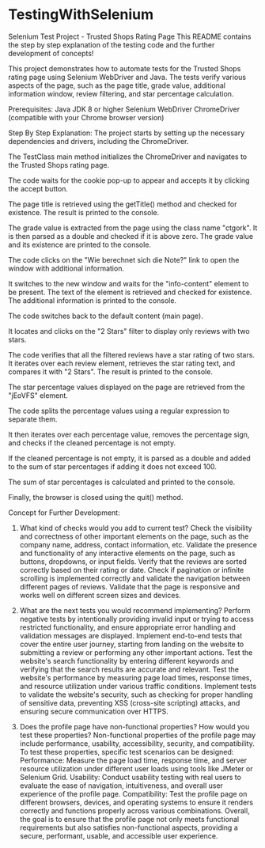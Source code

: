 # TestingWithSelenium
Selenium Test Project - Trusted Shops Rating Page
This README contains the step by step explanation of the testing code and the further development of concepts!

This project demonstrates how to automate tests for the Trusted Shops rating page using Selenium WebDriver and Java. The tests verify various aspects of the page, such as the page title, grade value, additional information window, review filtering, and star percentage calculation.

Prerequisites:
Java JDK 8 or higher
Selenium WebDriver
ChromeDriver (compatible with your Chrome browser version)

Step By Step Explanation:
The project starts by setting up the necessary dependencies and drivers, including the ChromeDriver.

The TestClass main method initializes the ChromeDriver and navigates to the Trusted Shops rating page.

The code waits for the cookie pop-up to appear and accepts it by clicking the accept button.

The page title is retrieved using the getTitle() method and checked for existence. The result is printed to the console.

The grade value is extracted from the page using the class name "ctgork". It is then parsed as a double and checked if it is above zero. The grade value and its existence are printed to the console.

The code clicks on the "Wie berechnet sich die Note?" link to open the window with additional information.

It switches to the new window and waits for the "info-content" element to be present. The text of the element is retrieved and checked for existence. The additional information is printed to the console.

The code switches back to the default content (main page).

It locates and clicks on the "2 Stars" filter to display only reviews with two stars.

The code verifies that all the filtered reviews have a star rating of two stars. It iterates over each review element, retrieves the star rating text, and compares it with "2 Stars". The result is printed to the console.

The star percentage values displayed on the page are retrieved from the "jEoVFS" element.

The code splits the percentage values using a regular expression to separate them.

It then iterates over each percentage value, removes the percentage sign, and checks if the cleaned percentage is not empty.

If the cleaned percentage is not empty, it is parsed as a double and added to the sum of star percentages if adding it does not exceed 100.

The sum of star percentages is calculated and printed to the console.

Finally, the browser is closed using the quit() method.

Concept for Further Development: 
1. What kind of checks would you add to current test?
Check the visibility and correctness of other important elements on the page, such as the company name, address, contact information, etc.
Validate the presence and functionality of any interactive elements on the page, such as buttons, dropdowns, or input fields.
Verify that the reviews are sorted correctly based on their rating or date.
Check if pagination or infinite scrolling is implemented correctly and validate the navigation between different pages of reviews.
Validate that the page is responsive and works well on different screen sizes and devices.

2. What are the next tests you would recommend implementing?
Perform negative tests by intentionally providing invalid input or trying to access restricted functionality, and ensure appropriate error handling and validation messages are displayed.
Implement end-to-end tests that cover the entire user journey, starting from landing on the website to submitting a review or performing any other important actions.
Test the website's search functionality by entering different keywords and verifying that the search results are accurate and relevant.
Test the website's performance by measuring page load times, response times, and resource utilization under various traffic conditions.
Implement tests to validate the website's security, such as checking for proper handling of sensitive data, preventing XSS (cross-site scripting) attacks, and ensuring secure communication over HTTPS.

3. Does the profile page have non-functional properties? How would you test these properties?
Non-functional properties of the profile page may include performance, usability, accessibility, security, and compatibility.
To test these properties, specific test scenarios can be designed:
Performance: Measure the page load time, response time, and server resource utilization under different user loads using tools like JMeter or Selenium Grid.
Usability: Conduct usability testing with real users to evaluate the ease of navigation, intuitiveness, and overall user experience of the profile page.
Compatibility: Test the profile page on different browsers, devices, and operating systems to ensure it renders correctly and functions properly across various combinations.
Overall, the goal is to ensure that the profile page not only meets functional requirements but also satisfies non-functional aspects, providing a secure, performant, usable, and accessible user experience.
